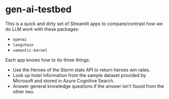 # gen-ai-testbed

This is a quick and dirty set of Streamlit apps to compare/contrast how we do LLM work with
these packages:

- `openai`
- `langchain`
- `semantic-kernel`

Each app knows how to do three things:

- Use the Heroes of the Storm stats API to return heroes win rates.
- Look up hotel information from the sample dataset provided by Microsoft and stored in
  Azure Cognitive Search.
- Answer general knowledge questions if the answer isn't found from the other two.
